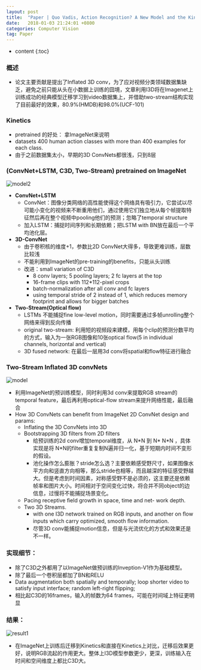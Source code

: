 ```yaml
---
layout: post
title:  "Paper | Quo Vadis, Action Recognition? A New Model and the Kinetics Dataset"
date:   2018-01-03 21:24:01 +0800
categories: Computer Vision
tag: Paper
---
```


* content
{:toc}


### 概述
  - 论文主要贡献是提出了Inflated 3D conv，为了应对视频分类领域数据集缺乏，避免之前只能从头在小数据上训练的囧境，文章利用I3D将在Imagenet上训练成功的经典模型迁移学习到video数据集上，并借助two-stream结构实现了目前最好的效果，80.9%(HMDB)和98.0%(UCF-101)
### Kinetics
  - pretrained 的好处： 拿ImageNet来说明
  - datasets 400 human action classes with more than 400 examples for each class. 
  - 由于之前数据集太小，早期的3D ConvNets都很浅，只到8层
### (ConvNet+LSTM, C3D, Two-Stream) pretrained on ImageNet

![model2](/Users/sky/Documents/leeskyed.github.io/image/I3D/model2.jpg)

  - **ConvNet+LSTM**
    - ConvNet：图像分类网络的高性能使得这个网络具有吸引力，它尝试以尽可能小变化的视频来不断重用他们，通过使用它们独立地从每个帧提取特征然后再在整个视频中pooling他们的预测；忽略了temporal structure
    - 加入LSTM：捕捉时间序列和长期依赖；把LSTM with BN放在最后一个平均池化层。
  - **3D-ConvNet**
    - 由于卷积核的维度+1，参数比2D ConvNet大得多，导致更难训练，层数比较浅
    - 不能利用到ImageNet的pre-training的benefits，只能从头训练
    - 改进：small variation of C3D
      - 8 conv layers; 5 pooling layers; 2 fc layers at the top
      - 16-frame clips with 112*112-pixel crops
      - batch-normalization after all conv and fc layers
      - using temporal stride of 2 instead of 1, which reduces memory footprint and allows for bigger batches
  - **Two-Stream(Optical flow)**
    - LSTMs 不能捕捉fine low-level motion，同时需要通过多帧unrolling整个网络来得到反向传播
    - original two-stream: 利用短的视频段来建模，用每个clip的预测分数平均的方式，输入为一张RGB图像和10张optical flow(5 in individual channels, horizontal and vertical)
    - 3D fused network: 在最后一层用3d conv将spatial和flow特征进行融合
### Two-Stream Inflated 3D convNets

![model](/Users/sky/Documents/leeskyed.github.io/image/I3D/model.jpg)

  - 利用ImageNet的预训练模型，同时利用3d conv来提取RGB stream的temporal feature，最后再利用optical-flow stream来提升网络性能，最后融合
  - How 3D ConvNets can benefit from ImageNet 2D ConvNet design and params:
    - Inflating the 3D ConvNets into 3D
    - Bootstrapping 3D filters from 2D filters
      - 给预训练的2d conv增加temporal维度，从 N\*N 到 N\* N\*N ，具体实现是将 N\*N的filter重复复制N遍并归一化，基于短期内时间不变形的假设。
      - 池化操作怎么膨胀？stride怎么选？主要依赖感受野尺寸，如果图像水平方向和竖直方向相等，那么stride也相等，而且越深的特征感受野越大。但是考虑到时间因素，对称感受野不是必须的，这主要还是依赖帧率和图片大小。时间相对于空间变化过快，将合并不同object的边信息，过慢将不能捕捉场景变化。
    - Pacing receptive ﬁeld growth in space, time and net- work depth.
    - Two 3D Streams.
      - with one I3D network trained on RGB inputs, and another on ﬂow inputs which carry optimized, smooth ﬂow information.
      - 尽管3D conv能捕捉motion信息，但是与光流优化的方式和效果还是不一样。
### 实现细节：
  - 除了C3D之外都用了以ImageNet做预训练的Inveption-V1作为基础模型。
  - 除了最后一个卷积层都加了BN和RELU
  - Data augmentation both spatially and temporally; loop shorter video to satisfy input interface; random left-right flipping; 
  - 相比起C3D的16frames，输入的帧数为64 frames，可能在时间域上特征更明显
### 结果：

![result1](/Users/sky/Documents/leeskyed.github.io/image/I3D/result1.jpg)

  - 在ImageNet上训练后迁移到Kinetics和直接在Kinetics上对比，迁移后效果更好，说明RGB流起的作用更大。整体上I3D模型参数更少，更深，训练输入在时间和空间维度上都比C3D大。
